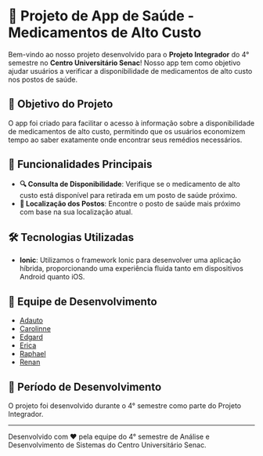 # 📱 Projeto de App de Saúde - Medicamentos de Alto Custo

Bem-vindo ao nosso projeto desenvolvido para o **Projeto Integrador** do 4° semestre no **Centro Universitário Senac**! Nosso app tem como objetivo ajudar usuários a verificar a disponibilidade de medicamentos de alto custo nos postos de saúde.

## 🎯 Objetivo do Projeto

O app foi criado para facilitar o acesso à informação sobre a disponibilidade de medicamentos de alto custo, permitindo que os usuários economizem tempo ao saber exatamente onde encontrar seus remédios necessários.

## 🚀 Funcionalidades Principais

- **🔍 Consulta de Disponibilidade**: Verifique se o medicamento de alto custo está disponível para retirada em um posto de saúde próximo.
- **📍 Localização dos Postos**: Encontre o posto de saúde mais próximo com base na sua localização atual.

## 🛠️ Tecnologias Utilizadas

- **Ionic**: Utilizamos o framework Ionic para desenvolver uma aplicação híbrida, proporcionando uma experiência fluida tanto em dispositivos Android quanto iOS.

## 👥 Equipe de Desenvolvimento

- [Adauto](https://github.com/adautoananias)
- [Carolinne](https://github.com/carolinnemoreno)
- [Edgard](https://github.com/edgardhenriqu)
- [Erica](https://github.com/EricaMacena)
- [Raphael](https://github.com/RaphaDorta)
- [Renan](https://github.com/Renan-De-Paula)

## 📅 Período de Desenvolvimento

O projeto foi desenvolvido durante o 4° semestre como parte do Projeto Integrador.

---

Desenvolvido com ❤️ pela equipe do 4° semestre de Análise e Desenvolvimento de Sistemas do Centro Universitário Senac.
